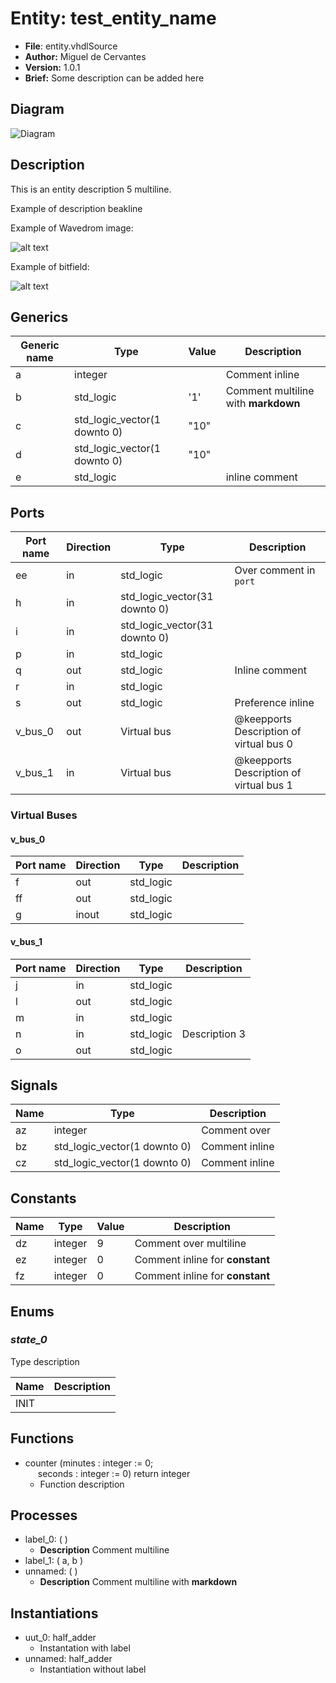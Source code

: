 
# Entity: test_entity_name 
- **File**: entity.vhdlSource
- **Author:**  Miguel de Cervantes
- **Version:**  1.0.1
- **Brief:**  Some description can be added here

## Diagram
![Diagram](test_entity_name.svg "Diagram")
## Description

This is an entity description 5
multiline.

Example of description beakline

Example of Wavedrom
image:



![alt text](wavedrom_lH1q0.svg "title")

 

Example of bitfield:



![alt text](wavedrom_uQCk1.svg "title")

 


## Generics

| Generic name | Type                         | Value | Description                          |
| ------------ | ---------------------------- | ----- | ------------------------------------ |
| a            | integer                      |       | Comment inline                       |
| b            | std_logic                    | '1'   | Comment  multiline with **markdown** |
| c            | std_logic_vector(1 downto 0) | "10"  |                                      |
| d            | std_logic_vector(1 downto 0) | "10"  |                                      |
| e            | std_logic                    |       | inline comment                       |

## Ports

| Port name | Direction | Type                          | Description                              |
| --------- | --------- | ----------------------------- | ---------------------------------------- |
| ee        | in        | std_logic                     | Over comment in ```port```               |
| h         | in        | std_logic_vector(31 downto 0) |                                          |
| i         | in        | std_logic_vector(31 downto 0) |                                          |
| p         | in        | std_logic                     |                                          |
| q         | out       | std_logic                     | Inline comment                           |
| r         | in        | std_logic                     |                                          |
| s         | out       | std_logic                     | Preference inline                        |
| v_bus_0   | out       | Virtual bus                   | @keepports  Description of virtual bus 0 |
| v_bus_1   | in        | Virtual bus                   | @keepports  Description of virtual bus 1 |

### Virtual Buses

#### v_bus_0

| Port name | Direction | Type      | Description |
| --------- | --------- | --------- | ----------- |
| f         | out       | std_logic |             |
| ff        | out       | std_logic |             |
| g         | inout     | std_logic |             |
#### v_bus_1

| Port name | Direction | Type      | Description   |
| --------- | --------- | --------- | ------------- |
| j         | in        | std_logic |               |
| l         | out       | std_logic |               |
| m         | in        | std_logic |               |
| n         | in        | std_logic | Description 3 |
| o         | out       | std_logic |               |

## Signals

| Name | Type                         | Description    |
| ---- | ---------------------------- | -------------- |
| az   | integer                      | Comment over   |
| bz   | std_logic_vector(1 downto 0) | Comment inline |
| cz   | std_logic_vector(1 downto 0) | Comment inline |

## Constants

| Name | Type    | Value | Description                     |
| ---- | ------- | ----- | ------------------------------- |
| dz   | integer | 9     | Comment over  multiline         |
| ez   | integer | 0     | Comment inline for **constant** |
| fz   | integer | 0     | Comment inline for **constant** |

## Enums


### *state_0*
 Type
 description

| Name | Description |
| ---- | ----------- |
| INIT |             |


## Functions
- counter <font id="function_arguments">(minutes : integer := 0;<br><span style="padding-left:20px"> seconds : integer := 0)</font> <font id="function_return">return integer</font>
  -  Function description

## Processes
- label_0: (  )
  - **Description**
  Comment multiline
- label_1: ( a, b )
- unnamed: (  )
  - **Description**
  Comment multiline with **markdown**

## Instantiations

- uut_0: half_adder
  -  Instantation with label- unnamed: half_adder
  -  Instantiation without label